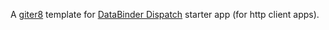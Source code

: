 A [giter8][g8] template for [DataBinder Dispatch][dispatch] starter app (for http client apps).

[g8]: http://github.com/n8han/giter8#readme
[dispatch]: http://github.com/n8han/dispatch#readme
